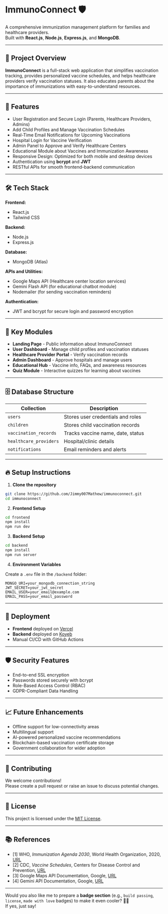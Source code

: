 
# ImmunoConnect 🛡️  
A comprehensive immunization management platform for families and healthcare providers.  
Built with **React.js**, **Node.js**, **Express.js**, and **MongoDB**.

---

## 🌟 Project Overview
**ImmunoConnect** is a full-stack web application that simplifies vaccination tracking, provides personalized vaccine schedules, and helps healthcare providers verify vaccination statuses. It also educates parents about the importance of immunizations with easy-to-understand resources.

---

## 🚀 Features
- User Registration and Secure Login (Parents, Healthcare Providers, Admins)
- Add Child Profiles and Manage Vaccination Schedules
- Real-Time Email Notifications for Upcoming Vaccinations
- Hospital Login for Vaccine Verification
- Admin Panel to Approve and Verify Healthcare Centers
- Educational Module about Vaccines and Immunization Awareness
- Responsive Design: Optimized for both mobile and desktop devices
- Authentication using **bcrypt** and **JWT**
- RESTful APIs for smooth frontend-backend communication

---

## 🛠️ Tech Stack

**Frontend:**
- React.js
- Tailwind CSS

**Backend:**
- Node.js
- Express.js

**Database:**
- MongoDB (Atlas)

**APIs and Utilities:**
- Google Maps API (Healthcare center location services)
- Gemini Flash API (for educational chatbot module)
- Nodemailer (for sending vaccination reminders)

**Authentication:**
- JWT and bcrypt for secure login and password encryption

---

## 🧩 Key Modules

- **Landing Page** - Public information about ImmunoConnect
- **User Dashboard** - Manage child profiles and vaccination statuses
- **Healthcare Provider Portal** - Verify vaccination records
- **Admin Dashboard** - Approve hospitals and manage users
- **Educational Hub** - Vaccine info, FAQs, and awareness resources
- **Quiz Module** - Interactive quizzes for learning about vaccines

---

## 🗄️ Database Structure

| Collection         | Description                        |
|---------------------|------------------------------------|
| `users`             | Stores user credentials and roles |
| `children`          | Stores child vaccination records  |
| `vaccination_records` | Tracks vaccine name, date, status |
| `healthcare_providers` | Hospital/clinic details          |
| `notifications`     | Email reminders and alerts         |

---

## 🔥 Setup Instructions

1. **Clone the repository**
```bash
git clone https://github.com/Jimmy007Mathew/immunoconnect.git
cd immunoconnect
```

2. **Frontend Setup**
```bash
cd frontend
npm install
npm run dev
```

3. **Backend Setup**
```bash
cd backend
npm install
npm run server
```

4. **Environment Variables**

Create a `.env` file in the `/backend` folder:
```
MONGO_URI=your_mongodb_connection_string
JWT_SECRET=your_jwt_secret
EMAIL_USER=your_email@example.com
EMAIL_PASS=your_email_password
```

---

## 🚀 Deployment

- **Frontend** deployed on [Vercel](https://vercel.com/)
- **Backend** deployed on [Koyeb](https://koyeb.com/)
- Manual CI/CD with GitHub Actions

---

## 🛡️ Security Features
- End-to-end SSL encryption
- Passwords stored securely with bcrypt
- Role-Based Access Control (RBAC)
- GDPR-Compliant Data Handling

---

## 📈 Future Enhancements
- Offline support for low-connectivity areas
- Multilingual support
- AI-powered personalized vaccine recommendations
- Blockchain-based vaccination certificate storage
- Government collaboration for wider adoption

---

## 🤝 Contributing

We welcome contributions!  
Please create a pull request or raise an issue to discuss potential changes.

---

## 📜 License
This project is licensed under the [MIT License](LICENSE).

---

## 📚 References
- [1] WHO, *Immunization Agenda 2030*, World Health Organization, 2020, [URL](https://www.who.int/initiatives/immunization-agenda-2030)
- [2] CDC, *Vaccine Schedules*, Centers for Disease Control and Prevention, [URL](https://www.cdc.gov/vaccines/schedules/)
- [3] Google Maps API Documentation, Google, [URL](https://developers.google.com/maps/documentation)
- [4] Gemini API Documentation, Google, [URL](https://ai.google.dev/gemini-api)

---

Would you also like me to prepare a **badge section** (e.g., `build passing`, `license`, `made with love` badges) to make it even cooler? 🚀✨  
If yes, just say!
